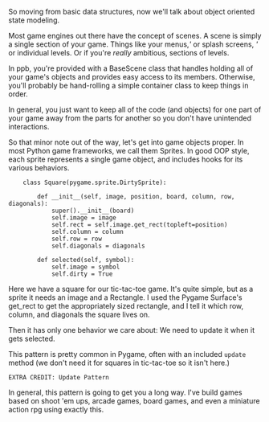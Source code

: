 So moving from basic data structures, now we'll talk about object oriented
state modeling.

Most game engines out there have the concept of scenes. A scene is simply a
single section of your game. Things like your menus,*'* or splash screens, *'*
or individual levels. Or if you're _really_ ambitious, sections of levels.

In ppb, you're provided with a BaseScene class that handles holding all of your
game's objects and provides easy access to its members. Otherwise, you'll
probably be hand-rolling a simple container class to keep things in order.

In general, you just want to keep all of the code (and objects) for one part of
your game away from the parts for another so you don't have unintended
interactions.

So that minor note out of the way, let's get into game objects proper. In most
Python game frameworks, we call them Sprites. In good OOP style, each sprite
represents a single game object, and includes hooks for its various behaviors.

        class Square(pygame.sprite.DirtySprite):
        
            def __init__(self, image, position, board, column, row, diagonals):
                super().__init__(board)
                self.image = image
                self.rect = self.image.get_rect(topleft=position)
                self.column = column
                self.row = row
                self.diagonals = diagonals
        
            def selected(self, symbol):
                self.image = symbol
                self.dirty = True

Here we have a square for our tic-tac-toe game. It's quite simple, but as a
sprite it needs an image and a Rectangle. I used the Pygame Surface's get_rect
to get the appropriately sized rectangle, and I tell it which row, column, and
diagonals the square lives on.

Then it has only one behavior we care about: We need to update it when it gets
selected.

This pattern is pretty common in Pygame, often with an included `update` method
(we don't need it for squares in tic-tac-toe so it isn't here.)

    EXTRA CREDIT: Update Pattern

In general, this pattern is going to get you a long way. I've build games based
on shoot 'em ups, arcade games, board games, and even a miniature action rpg
using exactly this.
